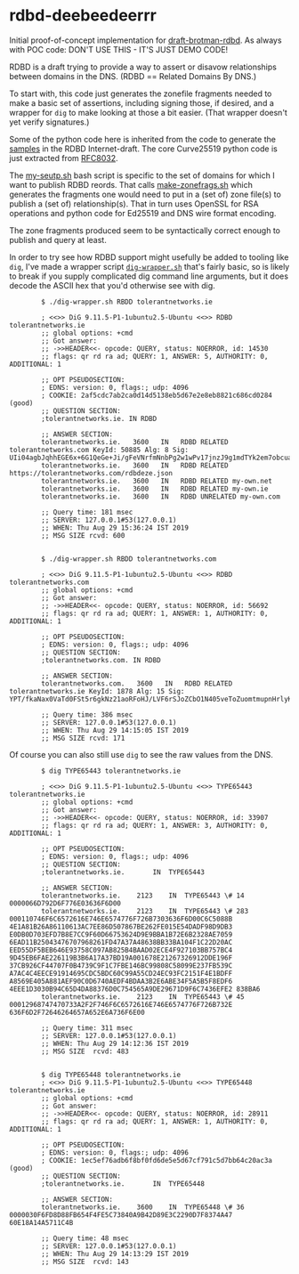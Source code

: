 # rdbd-deebeedeerrr

Initial proof-of-concept implementation for [draft-brotman-rdbd](https://tools.ietf.org/html/draft-brotman-rdbd).
As always with POC code: DON'T USE THIS - IT'S JUST DEMO CODE!

RDBD is a draft trying to provide a way to assert or disavow relationships 
between domains in the DNS. (RDBD == Related Domains By DNS.)

To start with, this code just generates the zonefile fragments needed to make a
basic set of assertions, including signing those, if desired, and a wrapper for
``dig`` to make looking at those a bit easier. (That wrapper doesn't yet verify
signatures.) 

Some of the python code here is inherited from the code to generate the
[samples](https://github.com/abrotman/related-domains-by-dns/master/sample)
in the RDBD Internet-draft. The core Curve25519 python code is just extracted from
[RFC8032](https://tools.ietf.org/html/rfc8032).

The [my-seutp.sh](./my-setup.sh) bash script is specific to the 
set of domains for which I want to publish RDBD reords. That 
calls [make-zonefrags.sh](./make-zonefrags.sh)
which generates the fragments one would need to put in a (set of) zone file(s) to
publish a (set of) relationship(s). That in turn uses OpenSSL for
RSA operations and python code for Ed25519 and DNS wire format
encoding.

The zone fragments produced seem to be syntactically correct enough
to publish and query at least.

In order to try see how RDBD support might usefully be added to tooling like
``dig``, I've made a wrapper script [``dig-wrapper.sh``](./dig-wrapper.sh)
that's fairly basic, so is likely to break if you supply complicated dig
command line arguments, but it does decode the ASCII hex that you'd otherwise
see with dig. 

            $ ./dig-wrapper.sh RBDD tolerantnetworks.ie
            
            ; <<>> DiG 9.11.5-P1-1ubuntu2.5-Ubuntu <<>> RDBD tolerantnetworks.ie
            ;; global options: +cmd
            ;; Got answer:
            ;; ->>HEADER<<- opcode: QUERY, status: NOERROR, id: 14530
            ;; flags: qr rd ra ad; QUERY: 1, ANSWER: 5, AUTHORITY: 0, ADDITIONAL: 1
            
            ;; OPT PSEUDOSECTION:
            ; EDNS: version: 0, flags:; udp: 4096
            ; COOKIE: 2af5cdc7ab2ca0d14d5138eb5d67e2e8eb8821c686cd0284 (good)
            ;; QUESTION SECTION:
            ;tolerantnetworks.ie. IN RDBD
            
            ;; ANSWER SECTION:
            tolerantnetworks.ie.   3600   IN   RDBD RELATED tolerantnetworks.com KeyId: 50885 Alg: 8 Sig: UIi04agbJqhhEGE6x+6G1QeGe+Ji/gFeVNrfmNnbPg2w1wPv17jnzJ9g1mdTYk2em7obcuayMornBZbq0RslBDR2cHloJh/Uejekhji7M7oQTxwi0grO7VXfW+tkbpN1jAl6uCW0uq0C7OT5JxA7t1e8SdRetvriJhGbO2oXo3vRmgAWeOISZzJpEt3hlvN8uSbPRHB/C0c5yfHH++FGvJmAjFgJniN/tTnKesTE7s6RkUaVzcW9xgyZpVzSTsk/whUfThvf+oVp5AWoga75DA1nQK7fS9qjsuar409aW1+O32Tu4dMDC5TGXU2og3bQx1RWWp3ilnHZ9sdDbv4oOLo=
            tolerantnetworks.ie.   3600   IN   RDBD RELATED https://tolerantnetworks.com/rdbdeze.json
            tolerantnetworks.ie.   3600   IN   RDBD RELATED my-own.net
            tolerantnetworks.ie.   3600   IN   RDBD RELATED my-own.ie
            tolerantnetworks.ie.   3600   IN   RDBD UNRELATED my-own.com
            
            ;; Query time: 181 msec
            ;; SERVER: 127.0.0.1#53(127.0.0.1)
            ;; WHEN: Thu Aug 29 15:36:24 IST 2019
            ;; MSG SIZE rcvd: 600

            
            $ ./dig-wrapper.sh RBDD tolerantnetworks.com

            ; <<>> DiG 9.11.5-P1-1ubuntu2.5-Ubuntu <<>> RDBD tolerantnetworks.com
            ;; global options: +cmd
            ;; Got answer:
            ;; ->>HEADER<<- opcode: QUERY, status: NOERROR, id: 56692
            ;; flags: qr rd ra ad; QUERY: 1, ANSWER: 1, AUTHORITY: 0, ADDITIONAL: 1
            
            ;; OPT PSEUDOSECTION:
            ; EDNS: version: 0, flags:; udp: 4096
            ;; QUESTION SECTION:
            ;tolerantnetworks.com. IN RDBD
            
            ;; ANSWER SECTION:
            tolerantnetworks.com.   3600   IN   RDBD RELATED tolerantnetworks.ie KeyId: 1878 Alg: 15 Sig: YPT/fkaNax0VaTd0FSt5r6gkNz21aoRFoHJ/LVF6rSJoZCbO1N405veToZuomtmupnHrlyKxh4bnLkkvijUKtlA=
            
            ;; Query time: 386 msec
            ;; SERVER: 127.0.0.1#53(127.0.0.1)
            ;; WHEN: Thu Aug 29 14:15:05 IST 2019
            ;; MSG SIZE rcvd: 171

            

Of course you can also still use ``dig`` to see the
raw values from the DNS.

            $ dig TYPE65443 tolerantnetworks.ie
            
            ; <<>> DiG 9.11.5-P1-1ubuntu2.5-Ubuntu <<>> TYPE65443 tolerantnetworks.ie
            ;; global options: +cmd
            ;; Got answer:
            ;; ->>HEADER<<- opcode: QUERY, status: NOERROR, id: 33907
            ;; flags: qr rd ra ad; QUERY: 1, ANSWER: 3, AUTHORITY: 0, ADDITIONAL: 1
            
            ;; OPT PSEUDOSECTION:
            ; EDNS: version: 0, flags:; udp: 4096
            ;; QUESTION SECTION:
            ;tolerantnetworks.ie.		IN	TYPE65443
            
            ;; ANSWER SECTION:
            tolerantnetworks.ie.	2123	IN	TYPE65443 \# 14 0000066D792D6F776E03636F6D00
            tolerantnetworks.ie.	2123	IN	TYPE65443 \# 283 000110746F6C6572616E746E6574776F726B7303636F6D00C6C5088B 4E1A81B26A86110613AC7EE86D507867BE262FE015E54DADF98D9DB3 E0DB0D703EFD7B8E7CC9F60D66753624D9E9BBA1B72E6B2328AE7059 6EAD11B25043476707968261FD47A37A48638BB33BA104F1C22D20AC EED55DF5BEB646E93758C097AB825B4BAAD02ECE4F927103BB757BC4 9D45EB6FAE226119B3B6A17A37BD19A001678E21267326912DDE196F 37CB926CF44707F0B4739C9F1C7FBE146BC99808C58099E237FB539C A7AC4C4EECE91914695CDC5BDC60C99A55CD24EC93FC2151F4E1BDFF A8569E405A881AEF90C0D6740AEDF4BDAA3B2E6ABE34F5A5B5F8EDF6 4EEE1D3030B94C65D4DA88376D0C754565A9DE29671D9F6C7436EFE2 838BA6
            tolerantnetworks.ie.	2123	IN	TYPE65443 \# 45 00012968747470733A2F2F746F6C6572616E746E6574776F726B732E 636F6D2F72646264657A652E6A736F6E00
            
            ;; Query time: 311 msec
            ;; SERVER: 127.0.0.1#53(127.0.0.1)
            ;; WHEN: Thu Aug 29 14:12:36 IST 2019
            ;; MSG SIZE  rcvd: 483
            
            
            $ dig TYPE65448 tolerantnetworks.ie
            ; <<>> DiG 9.11.5-P1-1ubuntu2.5-Ubuntu <<>> TYPE65448 tolerantnetworks.ie
            ;; global options: +cmd
            ;; Got answer:
            ;; ->>HEADER<<- opcode: QUERY, status: NOERROR, id: 28911
            ;; flags: qr rd ra ad; QUERY: 1, ANSWER: 1, AUTHORITY: 0, ADDITIONAL: 1
            
            ;; OPT PSEUDOSECTION:
            ; EDNS: version: 0, flags:; udp: 4096
            ; COOKIE: 1ec5ef76adb6f8bf0fd6de5e5d67cf791c5d7bb64c20ac3a (good)
            ;; QUESTION SECTION:
            ;tolerantnetworks.ie.		IN	TYPE65448
            
            ;; ANSWER SECTION:
            tolerantnetworks.ie.	3600	IN	TYPE65448 \# 36 0000030F6FD8D88FB654F4FE5C73840A9B42D89E3C2290D7F8374A47 60E18A14A5711C4B
            
            ;; Query time: 48 msec
            ;; SERVER: 127.0.0.1#53(127.0.0.1)
            ;; WHEN: Thu Aug 29 14:13:29 IST 2019
            ;; MSG SIZE  rcvd: 143

            



